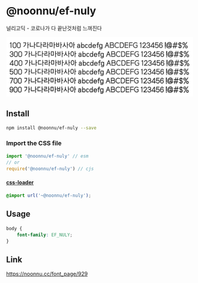 # @noonnu/ef-nuly

널리고딕 - 코로나가 다 끝난것처럼 느껴진다

![example](./example.png)

## Install

```bash
npm install @noonnu/ef-nuly --save
```

### Import the CSS file

```js
import '@noonnu/ef-nuly' // esm
// or
require('@noonnu/ef-nuly') // cjs
```

#### [css-loader](https://github.com/webpack-contrib/css-loader)

```css
@import url('~@noonnu/ef-nuly');
```

## Usage

```css
body {
    font-family: EF_NULY;
}
```

## Link

https://noonnu.cc/font_page/929
